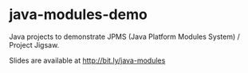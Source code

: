 # java-modules-demo
Java projects to demonstrate JPMS (Java Platform Modules System) / Project Jigsaw.

Slides are available at <http://bit.ly/java-modules>
